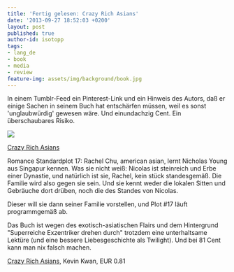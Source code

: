```yaml
---
title: 'Fertig gelesen: Crazy Rich Asians'
date: '2013-09-27 18:52:03 +0200'
layout: post
published: true
author-id: isotopp
tags:
- lang_de
- book
- media
- review
feature-img: assets/img/background/book.jpg
---
```

In einem Tumblr-Feed ein Pinterest-Link und ein Hinweis des Autors, daß er einige Sachen in seinem Buch hat entschärfen müssen, weil es sonst 'unglaubwürdig' gewesen wäre. Und einundachzig Cent. Ein überschaubares Risiko.

[![](/uploads/2013/09/crazy-rich.png)](http://www.amazon.de/Crazy-Rich-Asians-ebook/dp/B00CNVOLSQ)

[Crazy Rich Asians](http://www.amazon.de/Crazy-Rich-Asians-ebook/dp/B00CNVOLSQ)

Romance Standardplot 17: Rachel Chu, american asian, lernt Nicholas Young aus Singapur kennen. Was sie nicht weiß: Nicolas ist steinreich und Erbe einer Dynastie, und natürlich ist sie, Rachel, kein stück standesgemäß. Die Familie wird also gegen sie sein. Und sie kennt weder die lokalen Sitten und Gebräuche dort drüben, noch die des Standes von Nicolas.

Dieser will sie dann seiner Familie vorstellen, und Plot #17 läuft programmgemäß ab.

Das Buch ist wegen des exotisch-asiatischen Flairs und dem Hintergrund "Superreiche Exzentriker drehen durch" trotzdem eine unterhaltsame Lektüre (und eine bessere Liebesgeschichte als Twilight). Und bei 81 Cent kann man nix falsch machen.

[Crazy Rich Asians](http://www.amazon.de/Crazy-Rich-Asians-ebook/dp/B00CNVOLSQ), Kevin Kwan, EUR 0.81
